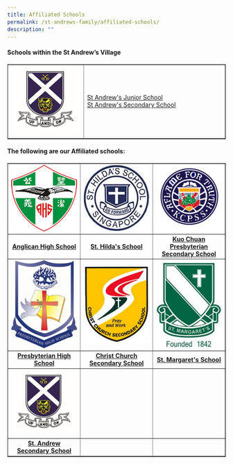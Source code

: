 ```yaml
---
title: Affiliated Schools
permalink: /st-andrews-family/affiliated-schools/
description: ""
---
```

<h4><strong>Schools within the St Andrew&rsquo;s Village</strong></h4>
<table style="border-collapse: collapse; width: 100%;" border="1">
<tbody>
<tr>
<td style="width: 35%;"><img src="/images/sa.jpg"></td>
<td style="width: 65%;"><p><a href="https://www.saintandrewsjunior.moe.edu.sg/" target="_blank" rel="noopener">St Andrew's Junior School</a><br /><a href="https://standrewssec.moe.edu.sg/" target="_blank" rel="noopener">St Andrew's Secondary School</a></p></td>
</tr>
</tbody>
</table>
<h4><strong>The following are our Affiliated schools:</strong></h4>
<table style="border-collapse: collapse; width: 100%;" border="1">
<tbody>
<tr>
<td style="width: 33.3333%;"><a href="https://anglicanhigh.moe.edu.sg//"><img src="/images/as1.png"></a></td>
<td style="width: 33.3333%;"><a href="https://sthildassec.moe.edu.sg/"><img src="/images/as2.jpg"></a></td>
<td style="width: 33.3333%;"><a href="https://kuochuanpresbyteriansec.moe.edu.sg/"><img src="/images/as3.jpg"></a></td>
</tr>
<tr>
<td style="width: 33.3333%; text-align: center;"><strong><a href="https://anglicanhigh.moe.edu.sg//" target="_blank" rel="noopener">Anglican High School</a></strong></td>
<td style="width: 33.3333%; text-align: center;"><strong><a href="https://sthildassec.moe.edu.sg/" target="_blank" rel="noopener">St. Hilda's School</a></strong></td>
<td style="width: 33.3333%; text-align: center;"><strong><a href="https://kuochuanpresbyteriansec.moe.edu.sg/" target="_blank" rel="noopener">Kuo Chuan Presbyterian Secondary School</a></strong></td>
</tr>
<tr>
<td style="width: 33.3333%;"><a href="https://presbyterian.moe.edu.sg/"><img src="/images/as4.jpg"></a></td>
<td style="width: 33.3333%;"><a href="https://christchurchsec.moe.edu.sg/"><img src="/images/as5.jpg"></a></td>
<td style="width: 33.3333%;"><a href="https://stmargaretssec.moe.edu.sg/"><img src="/images/as6.jpg"></a></td>
</tr>
<tr>
<td style="width: 33.3333%; text-align: center;"><strong><a href="https://presbyterian.moe.edu.sg/" target="_blank" rel="noopener">Presbyterian High School</a></strong></td>
<td style="width: 33.3333%; text-align: center;"><a href="https://christchurchsec.moe.edu.sg/" target="_blank" rel="noopener"><strong>Christ Church Secondary School</strong></a></td>
<td style="width: 33.3333%; text-align: center;"><strong><a href="https://stmargaretssec.moe.edu.sg/" target="_blank" rel="noopener">St. Margaret's School</a></strong></td>
</tr>
<tr>
<td style="width: 33.3333%;"><a href="https://standrewssec.moe.edu.sg/"><img src="/images/as7.jpg"></a></td>
<td style="width: 33.3333%;">&nbsp;</td>
<td style="width: 33.3333%;">&nbsp;</td>
</tr>
<tr>
<td style="width: 33.3333%; text-align: center;"><strong><a href="https://standrewssec.moe.edu.sg/" target="_blank" rel="noopener">St. Andrew Secondary School</a></strong></td>
<td style="width: 33.3333%;">&nbsp;</td>
<td style="width: 33.3333%;">&nbsp;</td>
</tr>
</tbody>
</table>